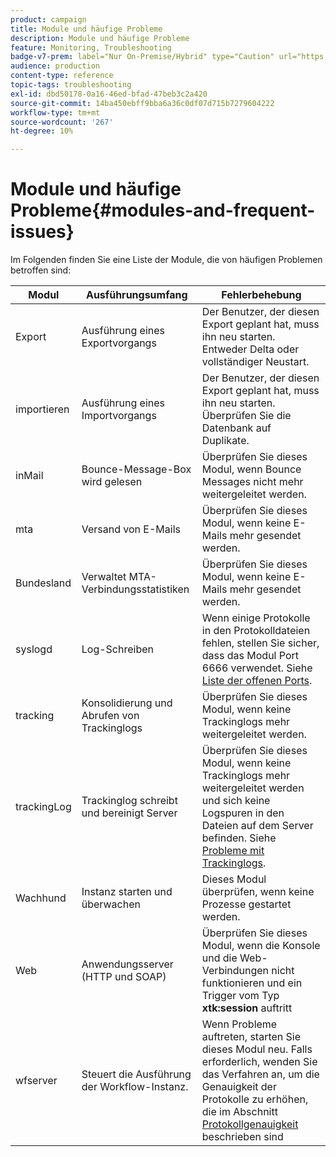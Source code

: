 ```yaml
---
product: campaign
title: Module und häufige Probleme
description: Module und häufige Probleme
feature: Monitoring, Troubleshooting
badge-v7-prem: label="Nur On-Premise/Hybrid" type="Caution" url="https://experienceleague.adobe.com/docs/campaign-classic/using/installing-campaign-classic/architecture-and-hosting-models/hosting-models-lp/hosting-models.html?lang=de" tooltip="Gilt nur für Hybrid- und On-Premise-Bereitstellungen"
audience: production
content-type: reference
topic-tags: troubleshooting
exl-id: dbd50178-0a16-46ed-bfad-47beb3c2a420
source-git-commit: 14ba450ebff9bba6a36c0df07d715b7279604222
workflow-type: tm+mt
source-wordcount: '267'
ht-degree: 10%

---
```


# Module und häufige Probleme{#modules-and-frequent-issues}



Im Folgenden finden Sie eine Liste der Module, die von häufigen Problemen betroffen sind:

<table> 
 <thead> 
  <tr> 
   <th> Modul </th> 
   <th> Ausführungsumfang </th> 
   <th> Fehlerbehebung </th> 
  </tr> 
 </thead> 
 <tbody> 
  <tr> 
   <td> Export </td> 
   <td> Ausführung eines Exportvorgangs<br /> </td> 
   <td> Der Benutzer, der diesen Export geplant hat, muss ihn neu starten. Entweder Delta oder vollständiger Neustart.<br /> </td> 
  </tr> 
  <tr> 
   <td> importieren </td> 
   <td> Ausführung eines Importvorgangs<br /> </td> 
   <td> Der Benutzer, der diesen Export geplant hat, muss ihn neu starten. Überprüfen Sie die Datenbank auf Duplikate.<br /> </td> 
  </tr> 
  <tr> 
   <td> inMail </td> 
   <td> Bounce-Message-Box wird gelesen<br /> </td> 
   <td> Überprüfen Sie dieses Modul, wenn Bounce Messages nicht mehr weitergeleitet werden.<br /> </td> 
  </tr> 
  <tr> 
   <td> mta </td> 
   <td> Versand von E-Mails<br /> </td> 
   <td> Überprüfen Sie dieses Modul, wenn keine E-Mails mehr gesendet werden.<br /> </td> 
  </tr> 
  <tr> 
   <td> Bundesland </td> 
   <td> Verwaltet MTA-Verbindungsstatistiken<br /> </td> 
   <td> Überprüfen Sie dieses Modul, wenn keine E-Mails mehr gesendet werden.<br /> </td> 
  </tr> 
  <tr> 
   <td> syslogd </td> 
   <td> Log-Schreiben<br /> </td> 
   <td> Wenn einige Protokolle in den Protokolldateien fehlen, stellen Sie sicher, dass das Modul Port 6666 verwendet. Siehe <a href="../../production/using/general-architecture.md#list-of-open-ports" target="_blank">Liste der offenen Ports</a>.<br /> </td> 
  </tr> 
  <tr> 
   <td> tracking </td> 
   <td> Konsolidierung und Abrufen von Trackinglogs<br /> </td> 
   <td> Überprüfen Sie dieses Modul, wenn keine Trackinglogs mehr weitergeleitet werden.<br /> </td> 
  </tr> 
  <tr> 
   <td> trackingLog </td> 
   <td> Trackinglog schreibt und bereinigt Server<br /> </td> 
   <td> Überprüfen Sie dieses Modul, wenn keine Trackinglogs mehr weitergeleitet werden und sich keine Logspuren in den Dateien auf dem Server befinden. Siehe <a href="../../production/using/tracking-logs-issues.md" target="_blank">Probleme mit Trackinglogs</a>.<br /> </td> 
  </tr> 
  <tr> 
   <td> Wachhund </td> 
   <td> Instanz starten und überwachen<br /> </td> 
   <td> Dieses Modul überprüfen, wenn keine Prozesse gestartet werden.<br /> </td> 
  </tr> 
  <tr> 
   <td> Web </td> 
   <td> Anwendungsserver (HTTP und SOAP)<br /> </td> 
   <td> Überprüfen Sie dieses Modul, wenn die Konsole und die Web-Verbindungen nicht funktionieren und ein Trigger vom Typ <strong>xtk:session</strong> auftritt<br /> </td> 
  </tr> 
  <tr> 
   <td> wfserver </td> 
   <td> Steuert die Ausführung der Workflow-Instanz.<br /> </td> 
   <td> Wenn Probleme auftreten, starten Sie dieses Modul neu. Falls erforderlich, wenden Sie das Verfahren an, um die Genauigkeit der Protokolle zu erhöhen, die im Abschnitt <a href="../../production/using/log-precision.md" target="_blank">Protokollgenauigkeit</a> beschrieben sind<br /> </td> 
  </tr> 
 </tbody> 
</table>

